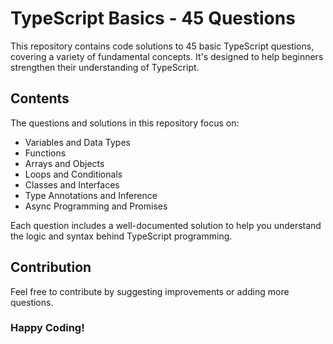 # TypeScript Basics - 45 Questions

This repository contains code solutions to 45 basic TypeScript questions, covering a variety of fundamental concepts. It's designed to help beginners strengthen their understanding of TypeScript.

## Contents

The questions and solutions in this repository focus on:

- Variables and Data Types
- Functions
- Arrays and Objects
- Loops and Conditionals
- Classes and Interfaces
- Type Annotations and Inference
- Async Programming and Promises

Each question includes a well-documented solution to help you understand the logic and syntax behind TypeScript programming.

## Contribution

Feel free to contribute by suggesting improvements or adding more questions.

### Happy Coding!
